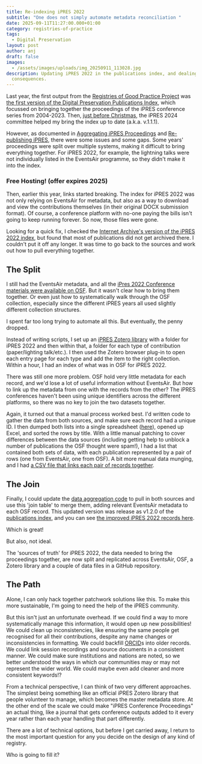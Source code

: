 ```yaml
---
title: Re-indexing iPRES 2022
subtitle: "One does not simply automate metadata reconciliation "
date: 2025-09-11T11:27:00.000+01:00
category: registries-of-practice
tags:
  - Digital Preservation
layout: post
author: anj
draft: false
images:
  - /assets/images/uploads/img_20250911_113028.jpg
description: Updating iPRES 2022 in the publications index, and dealing with the
  consequences.
---
```

Last year, the first output from the [Registries of Good Practice Project](https://www.dpconline.org/digipres/collaborative-projects/registries-of-good-practice) was [the first version of the Digital Preservation Publications Index](https://www.dpconline.org/blog/digital-preservation-publications-index), which focussed on bringing together the proceedings of the iPRES conference series from 2004-2023. Then, [just before Christmas](https://www.dpconline.org/blog/an-unexpected-gift), the iPRES 2024 committee helped my bring the index up to date (a.k.a. v.1.1.1).

However, as documented in [Aggregating iPRES Proceedings](https://anjackson.net/2024/04/16/aggregating-ipres-proceedings/) and [Re-publishing iPRES](https://anjackson.net/2024/04/29/re-publishing-ipres/), there were some issues and some gaps. Some years' proceedings were split over multiple systems, making it difficult to bring everything together. For iPRES 2022, for example, the lightning talks were not individually listed in the EventsAir programme, so they didn't make it into the index.
### Free Hosting! (offer expires 2025)
Then, earlier this year, links started breaking. The index for iPRES 2022 was not only relying on EventsAir for metadata, but also as a way to download and view the contributions themselves (in their original DOCX submission format). Of course, a conference platform with no-one paying the bills isn't going to keep running forever. So now, those files were gone.

Looking for a quick fix, I checked the [Internet Archive's version of the iPRES 2022 index](https://web.archive.org/web/20250320113733/https://www.digipres.org/publications/ipres/ipres-2022/), but found that most of publications did not get archived there. I couldn't put it off any longer. It was time to go back to the sources and work out how to pull everything together.
## The Split
I still had the EventsAir metadata, and all the [iPres 2022 Conference materials were available on OSF](https://osf.io/8bczf/). But it wasn't clear how to bring them together. Or even just how to systematically walk through the OSF collection, especially since the different iPRES years all used slightly different collection structures.

I spent far too long trying to automate all this. But eventually, the penny dropped. 

Instead of writing scripts, I set up an [iPRES Zotero library](https://www.zotero.org/groups/5564150/ipres/library) with a folder for iPRES 2022 and then within that, a folder for each type of contribution (paper/lighting talk/etc.). I then used the Zotero browser plug-in to open each entry page for each type and add the item to the right collection.  Within a hour, I had an index of what was in OSF for iPRES 2022.

There was still one more problem. OSF hold very little metadata for each record, and we'd lose a lot of useful information without EventsAir. But how to link up the metadata from one with the records from the other?  The iPRES conferences haven't been using unique identifiers across the different platforms, so there was no key to join the two datasets together.

Again, it turned out that a manual process worked best. I'd written code to gather the data from both sources, and make sure each record had a unique ID. I then dumped both lists into a single spreadsheet ([here](https://github.com/digipres/digipres-practice-index/tree/main/sources/ipres/raw-by-hand)), opened up Excel, and sorted the rows by title. With a little manual patching to cover differences between the data sources (including getting help to unblock a number of publications the OSF thought were spam!), I had a list that contained both sets of data, with each publication represented by a pair of rows (one from EventsAir, one from OSF). A bit more manual data munging, and I had [a CSV file that links each pair of records together](https://github.com/digipres/digipres-practice-index/blob/main/sources/ipres/raw/ipres2022.eventsair-osf-mapping.csv).
## The Join
Finally, I could update the [data aggregation code](https://github.com/digipres/digipres-practice-index) to pull in both sources and use this 'join table' to merge them, adding relevant EventsAir metadata to each OSF record. This updated version was release as v1.2.0 of the [publications index](https://www.digipres.org/publications/), and you can see [the improved iPRES 2022 records here](https://www.digipres.org/publications/ipres/ipres-2022/).

Which is great! 

But also, not ideal.

The 'sources of truth' for iPRES 2022, the data needed to bring the proceedings together, are now split and replicated across EventsAir, OSF, a Zotero library and a couple of data files in a GitHub repository.
## The Path
Alone, I can only hack together patchwork solutions like this. To make this more sustainable, I'm going to need the help of the iPRES community. 

But this isn't just an unfortunate overhead. If we could find a way to more systematically manage this information, it would open up new possibilities!  We could clean up inconsistencies, like ensuring the same people get recognised for all their contributions, despite any name changes or inconsistencies in formatting. We could backfill [ORCID](https://orcid.org/)s into older records. We could link session recordings and source documents in a consistent manner. We could make sure institutions and nations are noted, so we better understood the ways in which our communities may or may not represent the wider world. We could maybe even add cleaner and more consistent keywords!?

From a technical perspective, I can think of two very different approaches. The simplest being something like an official iPRES Zotero library that people volunteer to manage, which becomes the master metadata store. At the other end of the scale we could make "iPRES Conference Proceedings" an actual thing, like a journal that gets conference outputs added to it every year rather than each year handling that part differently.

There are a lot of technical options, but before I get carried away, I return to the most important question for any you decide on the design of any kind of registry.

Who is going to fill it?
